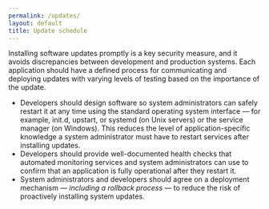 ```yaml
---
permalink: /updates/
layout: default
title: Update schedule
---
```

<a name="update-schedule"></a>
Installing software updates promptly is a key security measure, and it avoids discrepancies between development and production systems.
Each application should have a defined process for communicating and deploying updates with varying levels of testing based on the importance of the update.

* Developers should design software so system administrators can safely restart it at any time using the standard operating system interface — for example, init.d, upstart, or systemd (on Unix servers) or the service manager (on Windows). This reduces the level of application-specific knowledge a system administrator must have to restart services after installing updates.
* Developers should provide well-documented health checks that automated monitoring services and system administrators can use to confirm that an application is fully operational after they restart it.
* System administrators and developers should agree on a deployment mechanism — *including a rollback process* — to reduce the risk of proactively installing system updates.

